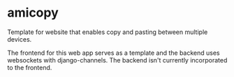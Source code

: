 # amicopy
Template for website that enables copy and pasting between multiple devices.

The frontend for this web app serves as a template and the backend uses websockets with django-channels. 
The backend isn't currently incorporated to the frontend.

